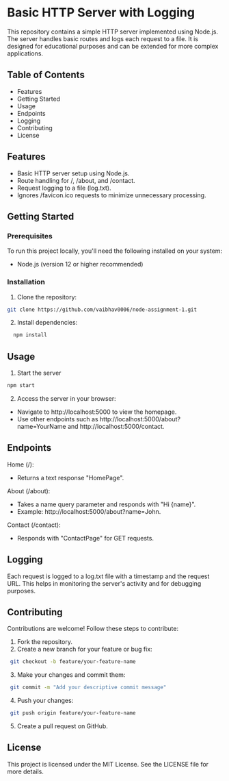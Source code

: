 # Basic HTTP Server with Logging
This repository contains a simple HTTP server implemented using Node.js. The server handles basic routes and logs each request to a file.
It is designed for educational purposes and can be extended for more complex applications.

## Table of Contents
- Features
- Getting Started
- Usage
- Endpoints
- Logging
- Contributing
- License

## Features
- Basic HTTP server setup using Node.js.
- Route handling for /, /about, and /contact.
- Request logging to a file (log.txt).
- Ignores /favicon.ico requests to minimize unnecessary processing.

## Getting Started

### Prerequisites

To run this project locally, you'll need the following installed on your system:

- Node.js (version 12 or higher recommended)

### Installation

1. Clone the repository:

```bash
git clone https://github.com/vaibhav0006/node-assignment-1.git
```
2. Install dependencies:

```bash
  npm install
```
## Usage

1. Start the server
```bash
npm start
```
2. Access the server in your browser:

- Navigate to http://localhost:5000 to view the homepage.
- Use other endpoints such as http://localhost:5000/about?name=YourName and http://localhost:5000/contact.

## Endpoints
Home (/):
- Returns a text response "HomePage".

About (/about):
- Takes a name query parameter and responds with "Hi {name}".
- Example: http://localhost:5000/about?name=John.

Contact (/contact):
- Responds with "ContactPage" for GET requests.

## Logging
Each request is logged to a log.txt file with a timestamp and the request URL. This helps in monitoring the server's activity and for debugging purposes.

## Contributing
Contributions are welcome! Follow these steps to contribute:

1. Fork the repository.
2. Create a new branch for your feature or bug fix:
   
```bash
 git checkout -b feature/your-feature-name
```
3. Make your changes and commit them:
   
```bash
 git commit -m "Add your descriptive commit message"
```
4. Push your changes:
   
```bash
 git push origin feature/your-feature-name
```
5. Create a pull request on GitHub.

## License
This project is licensed under the MIT License. See the LICENSE file for more details.
